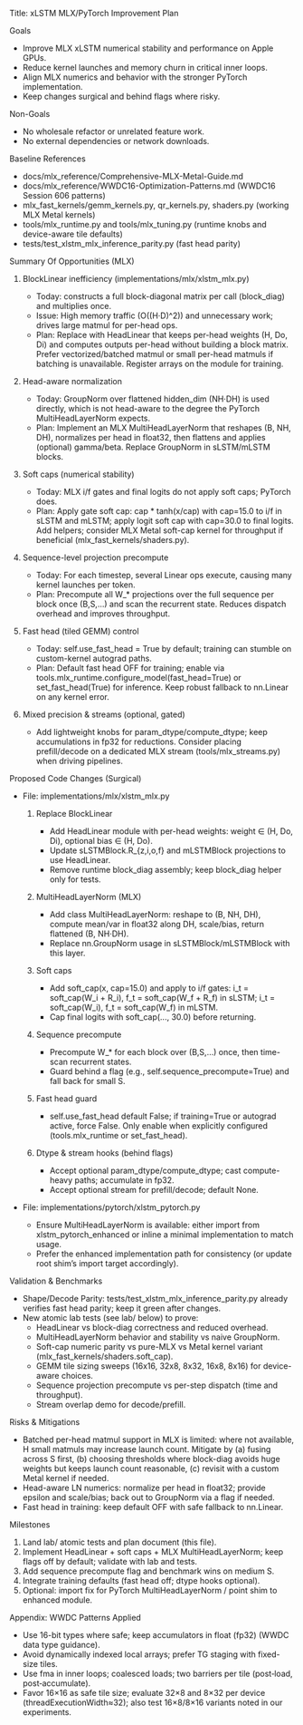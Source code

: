 Title: xLSTM MLX/PyTorch Improvement Plan

Goals
- Improve MLX xLSTM numerical stability and performance on Apple GPUs.
- Reduce kernel launches and memory churn in critical inner loops.
- Align MLX numerics and behavior with the stronger PyTorch implementation.
- Keep changes surgical and behind flags where risky.

Non-Goals
- No wholesale refactor or unrelated feature work.
- No external dependencies or network downloads.

Baseline References
- docs/mlx_reference/Comprehensive-MLX-Metal-Guide.md
- docs/mlx_reference/WWDC16-Optimization-Patterns.md (WWDC16 Session 606 patterns)
- mlx_fast_kernels/gemm_kernels.py, qr_kernels.py, shaders.py (working MLX Metal kernels)
- tools/mlx_runtime.py and tools/mlx_tuning.py (runtime knobs and device-aware tile defaults)
- tests/test_xlstm_mlx_inference_parity.py (fast head parity)

Summary Of Opportunities (MLX)
1) BlockLinear inefficiency (implementations/mlx/xlstm_mlx.py)
   - Today: constructs a full block-diagonal matrix per call (block_diag) and multiplies once.
   - Issue: High memory traffic (O((H·D)^2)) and unnecessary work; drives large matmul for per-head ops.
   - Plan: Replace with HeadLinear that keeps per-head weights (H, Do, Di) and computes outputs per-head without building a block matrix. Prefer vectorized/batched matmul or small per-head matmuls if batching is unavailable. Register arrays on the module for training.

2) Head-aware normalization
   - Today: GroupNorm over flattened hidden_dim (NH·DH) is used directly, which is not head-aware to the degree the PyTorch MultiHeadLayerNorm expects.
   - Plan: Implement an MLX MultiHeadLayerNorm that reshapes (B, NH, DH), normalizes per head in float32, then flattens and applies (optional) gamma/beta. Replace GroupNorm in sLSTM/mLSTM blocks.

3) Soft caps (numerical stability)
   - Today: MLX i/f gates and final logits do not apply soft caps; PyTorch does.
   - Plan: Apply gate soft cap: cap * tanh(x/cap) with cap=15.0 to i/f in sLSTM and mLSTM; apply logit soft cap with cap=30.0 to final logits. Add helpers; consider MLX Metal soft-cap kernel for throughput if beneficial (mlx_fast_kernels/shaders.py).

4) Sequence-level projection precompute
   - Today: For each timestep, several Linear ops execute, causing many kernel launches per token.
   - Plan: Precompute all W_* projections over the full sequence per block once (B,S,…) and scan the recurrent state. Reduces dispatch overhead and improves throughput.

5) Fast head (tiled GEMM) control
   - Today: self.use_fast_head = True by default; training can stumble on custom-kernel autograd paths.
   - Plan: Default fast head OFF for training; enable via tools.mlx_runtime.configure_model(fast_head=True) or set_fast_head(True) for inference. Keep robust fallback to nn.Linear on any kernel error.

6) Mixed precision & streams (optional, gated)
   - Add lightweight knobs for param_dtype/compute_dtype; keep accumulations in fp32 for reductions. Consider placing prefill/decode on a dedicated MLX stream (tools/mlx_streams.py) when driving pipelines.

Proposed Code Changes (Surgical)
- File: implementations/mlx/xlstm_mlx.py
  1) Replace BlockLinear
     - Add HeadLinear module with per-head weights: weight ∈ (H, Do, Di), optional bias ∈ (H, Do).
     - Update sLSTMBlock.R_{z,i,o,f} and mLSTMBlock projections to use HeadLinear.
     - Remove runtime block_diag assembly; keep block_diag helper only for tests.

  2) MultiHeadLayerNorm (MLX)
     - Add class MultiHeadLayerNorm: reshape to (B, NH, DH), compute mean/var in float32 along DH, scale/bias, return flattened (B, NH·DH).
     - Replace nn.GroupNorm usage in sLSTMBlock/mLSTMBlock with this layer.

  3) Soft caps
     - Add soft_cap(x, cap=15.0) and apply to i/f gates: i_t = soft_cap(W_i + R_i), f_t = soft_cap(W_f + R_f) in sLSTM; i_t = soft_cap(W_i), f_t = soft_cap(W_f) in mLSTM.
     - Cap final logits with soft_cap(..., 30.0) before returning.

  4) Sequence precompute
     - Precompute W_* for each block over (B,S,…) once, then time-scan recurrent states.
     - Guard behind a flag (e.g., self.sequence_precompute=True) and fall back for small S.

  5) Fast head guard
     - self.use_fast_head default False; if training=True or autograd active, force False. Only enable when explicitly configured (tools.mlx_runtime or set_fast_head).

  6) Dtype & stream hooks (behind flags)
     - Accept optional param_dtype/compute_dtype; cast compute-heavy paths; accumulate in fp32.
     - Accept optional stream for prefill/decode; default None.

- File: implementations/pytorch/xlstm_pytorch.py
  - Ensure MultiHeadLayerNorm is available: either import from xlstm_pytorch_enhanced or inline a minimal implementation to match usage.
  - Prefer the enhanced implementation path for consistency (or update root shim’s import target accordingly).

Validation & Benchmarks
- Shape/Decode Parity: tests/test_xlstm_mlx_inference_parity.py already verifies fast head parity; keep it green after changes.
- New atomic lab tests (see lab/ below) to prove:
  - HeadLinear vs block-diag correctness and reduced overhead.
  - MultiHeadLayerNorm behavior and stability vs naive GroupNorm.
  - Soft-cap numeric parity vs pure-MLX vs Metal kernel variant (mlx_fast_kernels/shaders.soft_cap).
  - GEMM tile sizing sweeps (16x16, 32x8, 8x32, 16x8, 8x16) for device-aware choices.
  - Sequence projection precompute vs per-step dispatch (time and throughput).
  - Stream overlap demo for decode/prefill.

Risks & Mitigations
- Batched per-head matmul support in MLX is limited: where not available, H small matmuls may increase launch count. Mitigate by (a) fusing across S first, (b) choosing thresholds where block-diag avoids huge weights but keeps launch count reasonable, (c) revisit with a custom Metal kernel if needed.
- Head-aware LN numerics: normalize per head in float32; provide epsilon and scale/bias; back out to GroupNorm via a flag if needed.
- Fast head in training: keep default OFF with safe fallback to nn.Linear.

Milestones
1) Land lab/ atomic tests and plan document (this file).
2) Implement HeadLinear + soft caps + MLX MultiHeadLayerNorm; keep flags off by default; validate with lab and tests.
3) Add sequence precompute flag and benchmark wins on medium S.
4) Integrate training defaults (fast head off; dtype hooks optional).
5) Optional: import fix for PyTorch MultiHeadLayerNorm / point shim to enhanced module.

Appendix: WWDC Patterns Applied
- Use 16-bit types where safe; keep accumulators in float (fp32) (WWDC data type guidance).
- Avoid dynamically indexed local arrays; prefer TG staging with fixed-size tiles.
- Use fma in inner loops; coalesced loads; two barriers per tile (post‑load, post‑accumulate).
- Favor 16×16 as safe tile size; evaluate 32×8 and 8×32 per device (threadExecutionWidth≈32); also test 16×8/8×16 variants noted in our experiments.

